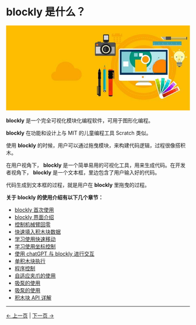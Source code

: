 # blockly 是什么？

<img src="..\resources\1-blockly\images\myblockly界面.jpg" />

**blockly** 是一个完全可视化模块化编程软件，可用于图形化编程。

**blockly** 在功能和设计上与 MIT 的儿童编程工具 Scratch 类似。

使用 **blockly** 的时候，用户可以通过拖曳模块，来构建代码逻辑，过程很像搭积木。

在用户视角下， **blockly** 是一个简单易用的可视化工具，用来生成代码。在开发者视角下， **blockly** 是一个文本框，里边包含了用户输入好的代码。

代码生成到文本框的过程，就是用户在 **blockly** 里拖曳的过程。



**关于 blockly 的使用介绍有以下几个章节：**

- [blockly 首次使用](1-blocklyFirstUse.md)
- [blockly 界面介绍](2-interfaceDescription.md)
- [控制机械臂回零](3-littleCase.md)
- [快速填入积木块数据](4-autofill.md)
- [学习使用快速移动](5-quickMove.md)
- [学习使用坐标控制](6-useCoords.md)
- [使用 chatGPT 与 blockly 进行交互](7-chatGPT.md)
- [单积木块执行](8-singleStep.md)
- [程序控制](9-program.md)
- [自适应夹爪的使用](10-gripperUse.md)
- [吸泵的使用](11-pumpUse.md)
- [吸泵的使用](12-dragTeach.md)
- [积木块 API 详解](13-api.md)

---

[← 上一页](../0-community/README.md) | [下一页 →](./1-myBlocklyFirstUse.md)

